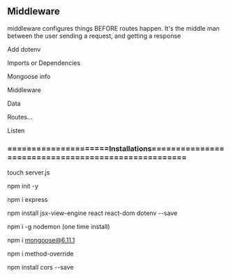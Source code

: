 
##  Middleware
middleware configures things BEFORE routes happen. It's the middle man between the user sending a request, and getting a response

Add dotenv

Imports or Dependencies

Mongoose info

Middleware

Data

Routes...

Listen

### =====================Installations====================================================

touch server.js

npm init -y

npm i express

npm install jsx-view-engine react react-dom dotenv --save 

npm i -g nodemon (one time install)

npm i mongoose@6.11.1

npm i method-override

npm install cors --save
